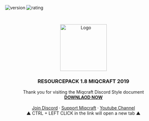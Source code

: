 ![version](https://img.shields.io/badge/version-1.0.0-brightgreen)
![rating](https://img.shields.io/badge/rating-★★★★☆-brightgreen)
<!-- PROJECT LOGO -->
<br />
<p align="center">
    <img src="https://user-images.githubusercontent.com/45894054/66696525-f222fd00-ecf6-11e9-8ad0-960423ca21fc.png" alt="Logo" width="150" height="150">

  <h3 align="center">RESOURCEPACK 1.8 MIQCRAFT 2019</h3>

  <p align="center">
    Thank you for visiting the Miqcraft Discord Style document
    <br />
    <a href="https://github.com/MIQCRAFT/Resourcepack-Miqcraft-2019-New/files/3720455/fResourpack.eMiqcraft.f2019.zip"><strong>DOWNLAOD NOW</strong></a>
    <br />
    <br />
    <a href="https://discord.me/miqcraft">Join Discord</a>
    ·
    <a href="https://www.instagram.com/miqcraft_/">Support Miqcraft</a>
    ·
    <a href="https://www.youtube.com/c/MIQCRAFT_">Youtube Channel</a>
    <br />
    ▲ CTRL + LEFT CLICK in the link will open a new tab ▲
  </p>
</p>
<br />
